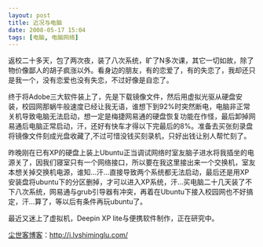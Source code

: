 ```yaml
---
layout: post
title: 近况与电脑
date: 2008-05-17 15:04
tags: [电脑, 电脑网络]
---
```

返校二十多天，包了两次夜，装了八次系统，旷了N多次课，其它一切如故，除了物价像鄙人的胡子疯涨以外。看身边的朋友，有的恋爱了，有的失恋了，我却还只是我一个，没有恋爱也没有失恋，不过好像是自恋了。

终于将Adobe三大软件装上了，先是下载镜像文件，然后用虚拟光驱从硬盘安装，校园网那蜗牛般速度已经让我无语，谁想下到92%时突然断电，电脑非正常关机导致电脑无法启动，想一定是梅捷网易通的硬盘恢复功能在作怪，最后卸掉网易通后电脑正常启动，汗，还好有快车才得以下完最后的8%。准备去买张刻录盘将镜像文件刻成光盘收藏了,不过可惜没钱买刻录机，只好出钱让别人帮忙刻了。

昨晚刚在已有XP的硬盘上装上Ubuntu正当调试网络时室友脑子进水将我插坐的电源关了，因我们寝室只有一个网络接口，所以要在我这里接出来一个交换机，室友本想关掉交换机电源，谁知…汗…直接导致两个系统都无法启动，最后还是用XP安装盘将ubuntu下的分区删掉，才可以进入XP系统，汗…买电脑二十几天装了不下八次系统，网易通与grub引导器有冲突，再着在Ubuntu下接入校园网也不好搞定，汗…算了，等以后有条件再玩ubuntu了。

最近又迷上了虚拟机，Deepin XP lite与便携软件制作，正在研究中。

<a href="http://i.lvshiminglu.com/">尘世客博客</a>：<a href="http://i.lvshiminglu.com/">http://i.lvshiminglu.com/</a>

